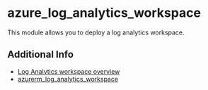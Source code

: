 # azure_log_analytics_workspace

This module allows you to deploy a log analytics workspace.

## Additional Info

* [Log Analytics workspace overview](https://learn.microsoft.com/en-us/azure/azure-monitor/logs/log-analytics-workspace-overview)
* [azurerm_log_analytics_workspace](https://registry.terraform.io/providers/hashicorp/azurerm/latest/docs/resources/log_analytics_workspace)
